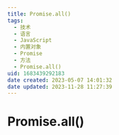 ```yaml
---
title: Promise.all()
tags: 
  - 技术
  - 语言
  - JavaScript
  - 内置对象
  - Promise
  - 方法
  - Promise.all()   
uid: 1683439292183
date created: 2023-05-07 14:01:32
date updated: 2023-11-28 11:27:39
---
```


# Promise.all()
